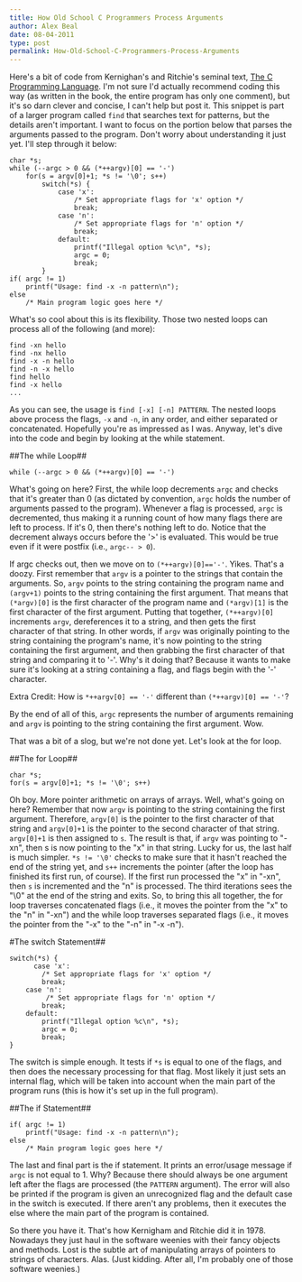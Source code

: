 ```yaml
---
title: How Old School C Programmers Process Arguments
author: Alex Beal
date: 08-04-2011
type: post
permalink: How-Old-School-C-Programmers-Process-Arguments
---
```


Here's a bit of code from Kernighan's and Ritchie's seminal text, [The C Programming Language](http://www.amazon.com/Programming-Language-2nd-Brian-Kernighan/dp/0131103628). I'm not sure I'd actually recommend coding this way (as written in the book, the entire program has only one comment), but it's so darn clever and concise, I can't help but post it. This snippet is part of a larger program called `find` that searches text for patterns, but the details aren't important. I want to focus on the portion below that parses the arguments passed to the program. Don't worry about understanding it just yet. I'll step through it below:

    char *s;
    while (--argc > 0 && (*++argv)[0] == '-')
        for(s = argv[0]+1; *s != '\0'; s++)
            switch(*s) {
                case 'x':
                    /* Set appropriate flags for 'x' option */
                    break;
                case 'n':
                    /* Set appropriate flags for 'n' option */
                    break;
                default:
                    printf("Illegal option %c\n", *s);
                    argc = 0;
                    break;
            }
    if( argc != 1)
        printf("Usage: find -x -n pattern\n");
    else
        /* Main program logic goes here */
        
What's so cool about this is its flexibility. Those two nested loops can process all of the following (and more):

    find -xn hello
    find -nx hello
    find -x -n hello
    find -n -x hello
    find hello
    find -x hello
    ...
    
As you can see, the usage is `find [-x] [-n] PATTERN`. The nested loops above process the flags, `-x` and `-n`, in any order, and either separated or concatenated. Hopefully you're as impressed as I was.
Anyway, let's dive into the code and begin by looking at the while statement.

##The while Loop##

    while (--argc > 0 && (*++argv)[0] == '-')

What's going on here? First, the while loop decrements `argc` and checks that it's greater than 0 (as dictated by convention, `argc` holds the number of arguments passed to the program). Whenever a flag is processed, `argc` is decremented, thus making it a running count of how many flags there are left to process. If it's 0, then there's nothing left to do. Notice that the decrement always occurs before the '>' is evaluated. This would be true even if it were postfix (i.e., `argc-- > 0`).
 
If argc checks out, then we move on to `(*++argv)[0]=='-'`. Yikes. That's a doozy. First remember that `argv` is a pointer to the strings that contain the arguments. So, `argv` points to the string containing the program name and `(argv+1)` points to the string containing the first argument. That means that `(*argv)[0]` is the first character of the program name and `(*argv)[1]` is the first character of the first argument. Putting that together, `(*++argv)[0]` increments `argv`, dereferences it to a string, and then gets the first character of that string. In other words, if `argv` was originally pointing to the string containing the program's name, it's now pointing to the string containing the first argument, and then grabbing the first character of that string and comparing it to '-'. Why's it doing that? Because it wants to make sure it's looking at a string containing a flag, and flags begin with the '-' character.
 
Extra Credit: How is `*++argv[0] == '-'` different than `(*++argv)[0] == '-'`?
 
By the end of all of this, `argc` represents the number of arguments remaining and `argv` is pointing to the string containing the first argument. Wow.
 
That was a bit of a slog, but we're not done yet. Let's look at the for loop.
 
##The for Loop##

    char *s;
    for(s = argv[0]+1; *s != '\0'; s++)

Oh boy. More pointer arithmetic on arrays of arrays. Well, what's going on here? Remember that now `argv` is pointing to the string containing the first argument. Therefore, `argv[0]` is the pointer to the first character of that string and `argv[0]+1` is the pointer to the second character of that string. `argv[0]+1` is then assigned to `s`. The result is that, if `argv` was pointing to "-xn", then s is now pointing to the "x" in that string.
Lucky for us, the last half is much simpler. `*s != '\0'` checks to make sure that it hasn't reached the end of the string yet, and `s++` increments the pointer (after the loop has finished its first run, of course). If the first run processed the "x" in "-xn", then `s` is incremented and the "n" is processed. The third iterations sees the "\0" at the end of the string and exits. So, to bring this all together, the for loop traverses concatenated flags (i.e., it moves the pointer from the "x" to the "n" in "-xn") and the while loop traverses separated flags (i.e., it moves the pointer from the "-x" to the "-n" in "-x -n").

#The switch Statement##

    switch(*s) {
          case 'x':
            /* Set appropriate flags for 'x' option */
            break;
        case 'n':
             /* Set appropriate flags for 'n' option */
            break;
        default:
            printf("Illegal option %c\n", *s);
            argc = 0;
            break;
    }
The switch is simple enough. It tests if `*s` is equal to one of the flags, and then does the necessary processing for that flag. Most likely it just sets an internal flag, which will be taken into account when the main part of the program runs (this is how it's set up in the full program).

##The if Statement##

    if( argc != 1)
        printf("Usage: find -x -n pattern\n");
    else
        /* Main program logic goes here */

The last and final part is the if statement. It prints an error/usage message if `argc` is not equal to 1. Why? Because there should always be one argument left after the flags are processed (the `PATTERN` argument). The error will also be printed if the program is given an unrecognized flag and the default case in the switch is executed. If there aren't any problems, then it executes the else where the main part of the program is contained.
 
So there you have it. That's how Kernigham and Ritchie did it in 1978. Nowadays they just haul in the software weenies with their fancy objects and methods. Lost is the subtle art of manipulating arrays of pointers to strings of characters. Alas. (Just kidding. After all, I'm probably one of those software weenies.)
